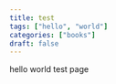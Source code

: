 ```yaml
---
title: test
tags: ["hello", "world"]
categories: ["books"]
draft: false
---
```

hello world test page
